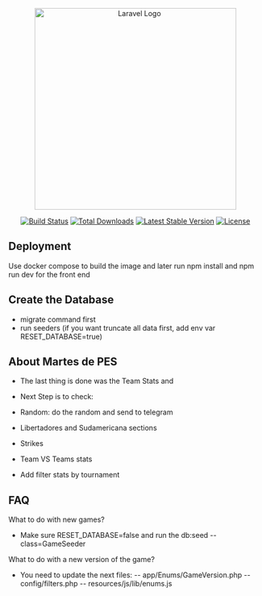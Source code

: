 <p align="center"><a href="https://laravel.com" target="_blank"><img src="https://raw.githubusercontent.com/laravel/art/master/logo-lockup/5%20SVG/2%20CMYK/1%20Full%20Color/laravel-logolockup-cmyk-red.svg" width="400" alt="Laravel Logo"></a></p>

<p align="center">
<a href="https://github.com/laravel/framework/actions"><img src="https://github.com/laravel/framework/workflows/tests/badge.svg" alt="Build Status"></a>
<a href="https://packagist.org/packages/laravel/framework"><img src="https://img.shields.io/packagist/dt/laravel/framework" alt="Total Downloads"></a>
<a href="https://packagist.org/packages/laravel/framework"><img src="https://img.shields.io/packagist/v/laravel/framework" alt="Latest Stable Version"></a>
<a href="https://packagist.org/packages/laravel/framework"><img src="https://img.shields.io/packagist/l/laravel/framework" alt="License"></a>
</p>

## Deployment

Use docker compose to build the image and later run npm install and npm run dev for the front end

## Create the Database

- migrate command first
- run seeders (if you want truncate all data first, add env var RESET_DATABASE=true)

## About Martes de PES

- The last thing is done was the Team Stats and 

- Next Step is to check: 

- Random: do the random and send to telegram

- Libertadores and Sudamericana sections

- Strikes

- Team VS Teams stats

- Add filter stats by tournament

## FAQ

What to do with new games?
- Make sure RESET_DATABASE=false and run the db:seed --class=GameSeeder

What to do with a new version of the game?
- You need to update the next files:
-- app/Enums/GameVersion.php
-- config/filters.php
-- resources/js/lib/enums.js
